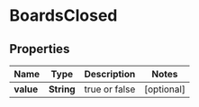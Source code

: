 # BoardsClosed

## Properties
Name | Type | Description | Notes
------------ | ------------- | ------------- | -------------
**value** | **String** |  true or false |  [optional]
